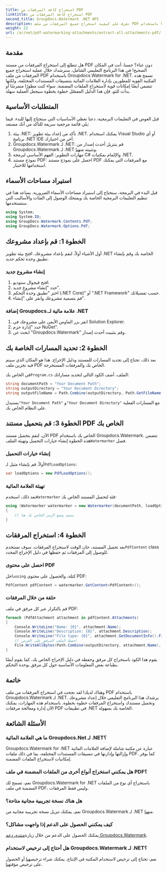 ```yaml
---
title: استخراج كافة المرفقات من PDF
linktitle: استخراج كافة المرفقات من PDF
second_title: GroupDocs.Watermark .NET API
description: تعرف على كيفية استخراج جميع المرفقات من ملف PDF باستخدام Groupdocs.Watermark لـ .NET. اتبع دليلنا خطوة بخطوة للحصول على عملية استخراج سلسة.
weight: 22
url: /ar/net/pdf-watermarking-attachments/extract-all-attachments-pdf/
---
```

## مقدمة
هل تتطلع إلى استخراج المرفقات من مستند PDF دون عناء؟ حسنا، أنت في المكان الصحيح! في هذا البرنامج التعليمي الشامل، سنرشدك خلال عملية استخراج جميع المرفقات من ملف PDF باستخدام Groupdocs.Watermark for .NET. تسمح هذه المكتبة القوية للمطورين بإدارة العلامات المائية بتنسيقات المستندات المختلفة، ولكنها تتضمن أيضًا إمكانات قوية لاستخراج الملفات المضمنة. سواء كنت مطورًا متمرسًا أو بدأت للتو، فإن هذا الدليل المفصّل خطوة بخطوة سيجعل العملية سهلة.
## المتطلبات الأساسية
قبل الغوص في التعليمات البرمجية، دعنا نغطي الأساسيات التي ستحتاج إليها للبدء. فيما يلي قائمة مرجعية سريعة للتأكد من أنك مستعد:
1. بيئة .NET: تأكد من إعداد بيئة تطوير .NET. يمكنك استخدام Visual Studio أو أي برنامج .NET IDE آخر من اختيارك.
2.  Groupdocs.Watermark لـ .NET: قم بتنزيل أحدث إصدار من Groupdocs.Watermark لـ .NET وتثبيته من[هنا](https://releases.groupdocs.com/Watermark/net/).
3. مهارات التطوير: الفهم الأساسي لبرمجة C# والإلمام بمكتبات .NET.
4. نموذج مستند PDF: احصل على نموذج مستند PDF مع المرفقات التي يمكنك استخدامها للاختبار.
## استيراد مساحات الأسماء
قبل البدء في البرمجة، ستحتاج إلى استيراد مساحات الأسماء الضرورية. يساعد هذا في تنظيم التعليمات البرمجية الخاصة بك ويمنحك الوصول إلى الفئات والأساليب التي ستستخدمها.
```csharp
using System;
using System.IO;
using GroupDocs.Watermark.Contents.Pdf;
using GroupDocs.Watermark.Options.Pdf;
```
## الخطوة 1: قم بإعداد مشروعك
أول الأشياء أولاً، لنقم بإعداد مشروعك. افتح بيئة تطوير .NET الخاصة بك وقم بإنشاء تطبيق وحدة تحكم جديد.
### إنشاء مشروع جديد
1. افتح فيجوال ستوديو.
2. حدد "إنشاء مشروع جديد".
3. اختر "تطبيق وحدة التحكم (.NET Core)" أو ".NET Framework" حسب تفضيلاتك.
4. قم بتسمية مشروعك وانقر على "إنشاء".
### إضافة Groupdocs.علامة مائية لـ .NET
1. انقر بزر الماوس الأيمن على مشروعك في Solution Explorer.
2. حدد "إدارة حزم NuGet".
3. ابحث عن "Groupdocs.Watermark" وقم بتثبيت أحدث إصدار.
## الخطوة 2: تحديد المسارات الخاصة بك
بعد ذلك، تحتاج إلى تحديد المسارات للمستند ودليل الإخراج. هذا هو المكان الذي سيتم فيه تخزين ملف PDF الخاص بك والمرفقات المستخرجة.

 في الخاص بك`Program.cs` الملف، أضف الكود التالي لتحديد مساراتك:
```csharp
string documentPath = "Your Document Path";
string outputDirectory = "Your Document Directory";
string outputFileName = Path.Combine(outputDirectory, Path.GetFileName(documentPath));
```
 يستبدل`"Your Document Path"` و`"Your Document Directory"` مع المسارات الفعلية على النظام الخاص بك.
## الخطوة 3: قم بتحميل مستند PDF الخاص بك
 الآن، لنقم بتحميل مستند PDF الخاص بك باستخدام Groupdocs.Watermark. تتضمن هذه الخطوة إنشاء خيارات التحميل وتهيئة الملف`Watermarker` فصل.
### إنشاء خيارات التحميل
 أولاً، قم بإنشاء مثيل لـ`PdfLoadOptions`:
```csharp
var loadOptions = new PdfLoadOptions();
```
### تهيئة العلامة المائية
 بعد ذلك، استخدم`Watermarker` فئة لتحميل المستند الخاص بك:
```csharp
using (Watermarker watermarker = new Watermarker(documentPath, loadOptions))
{
    // سيتم وضع الرمز الخاص بك هنا
}
```
## الخطوة 4: استخراج المرفقات
بعد تحميل المستند، حان الوقت لاستخراج المرفقات. سوف تستخدم`PdfContent` class للوصول إلى المرفقات ثم حفظها في دليل الإخراج المحدد.
### احصل على محتوى PDF
 داخل`using` كتلة، والحصول على محتوى PDF:
```csharp
PdfContent pdfContent = watermarker.GetContent<PdfContent>();
```
### حلقة من خلال المرفقات
قم بالتكرار عبر كل مرفق في ملف PDF:
```csharp
foreach (PdfAttachment attachment in pdfContent.Attachments)
{
    Console.WriteLine("Name: {0}", attachment.Name);
    Console.WriteLine("Description: {0}", attachment.Description);
    Console.WriteLine("File type: {0}", attachment.GetDocumentInfo().FileType);
    // احفظ الملف المرفق على القرص
    File.WriteAllBytes(Path.Combine(outputDirectory, attachment.Name), attachment.Content);
}
```
يقوم هذا الكود باستخراج كل مرفق وحفظه في دليل الإخراج الخاص بك. كما يقوم أيضًا بطباعة بعض المعلومات الأساسية حول كل مرفق بوحدة التحكم.
## خاتمة
وهناك لديك! لقد نجحت في استخراج المرفقات من ملف PDF باستخدام Groupdocs.Watermark لـ .NET. يرشدك هذا البرنامج التعليمي خلال إعداد مشروعك وتحميل مستندك واستخراج المرفقات خطوة بخطوة. باستخدام هذه المهارات، يمكنك الآن إدارة ومعالجة مرفقات PDF في تطبيقات .NET الخاصة بك بسهولة.
## الأسئلة الشائعة
### ما هي العلامة المائية Groupdocs.Net لـ .NET؟
Groupdocs.Watermark for .NET عبارة عن مكتبة شاملة لإضافة العلامات المائية وإزالتها وإدارتها في تنسيقات المستندات المختلفة، بما في ذلك ملفات PDF. كما يوفر إمكانيات لاستخراج الملفات المضمنة.
### هل يمكنني استخراج أنواع أخرى من الملفات المضمنة في ملف PDF؟
نعم، تسمح لك Groupdocs.Watermark for .NET باستخراج أي نوع من الملفات المضمنة في ملف PDF، وليس فقط المرفقات.
### هل هناك نسخة تجريبية مجانية متاحة؟
 نعم، يمكنك تنزيل نسخة تجريبية مجانية من Groupdocs.Watermark لـ .NET من[هنا](https://releases.groupdocs.com/).
### كيف يمكنني الحصول على الدعم إذا واجهت مشاكل؟
 يمكنك الحصول على الدعم من خلال زيارة[منتدى دعم Groupdocs.Watermark](https://forum.groupdocs.com/c/watermark/19).
### هل أحتاج إلى ترخيص لاستخدام Groupdocs.Watermark لـ .NET؟
 نعم، تحتاج إلى ترخيص لاستخدام المكتبة في الإنتاج. يمكنك شراء ترخيص[هنا](https://purchase.groupdocs.com/buy) أو الحصول على ترخيص مؤقت[هنا](https://purchase.groupdocs.com/temporary-license/).